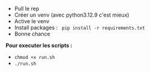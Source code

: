 - Pull le rep
- Créer un venv (avec python3.12.9 c'est mieux)
- Active le venv 
- Install packages : <code> pip install -r requirements.txt </code>
- Bonne chance

<b>Pour executer les scripts :</b>
<ul>
<li><code>chmod +x run.sh</code></li>
<li><code>./run.sh</code></li>
</ul>